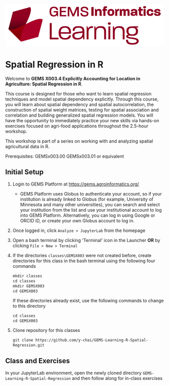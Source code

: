 <img src="images/GEMS Informatics Learning.png" width=600 alt="GEMS Learning Logo" title="GEMS Learning" />

# Spatial Regression in R

Welcome to **GEMS X003.4 Explicitly Accounting for Location in Agriculture: Spatial Regression in R**.  

This course is designed for those who want to learn spatial regression techniques and model spatial dependency explicitly. Through this course, you will learn about  spatial dependency and spatial autocorrelation, the construction of spatial weight matrices, testing for spatial association and correlation and building generalized spatial regression models. You will have the opportunity to immediately practice your new skills via hands-on exercises focused on agri-food applications throughout the 2.5-hour workshop.

This workshop is part of a series on working with and analyzing spatial agricultural data in R. 

Prerequisites: GEMSx003.00 GEMSx003.01 or equivalent


## Initial Setup
1. Login to GEMS Platform at https://gems.agroinformatics.org/
    - GEMS Platform uses Globus to authenticate your account, so if your institution is already linked to Globus (for example, University of Minnesota and many other universities), you can search and select your institution from the list and use your institutional account to log into GEMS Platform. Alternatively, you can log in using Google or ORCID iD, or create  your own Globus account to log in.   

2. Once logged in, click `Analyze > JupyterLab` from the homepage

3. Open a bash terminal by clicking 'Terminal' icon in the Launcher **OR** by clicking `File > New > Terminal`

4. If the directories `classes\GEMSX003` were not created before, create directories for this class in the bash terminal using the following four commands  
    ```shell
    mkdir classes  
    cd classes  
    mkdir GEMSX003  
    cd GEMSX003
    ```  
    If these directories already exist, use the following commands to change to this directory
    ```shell
    cd classes
    cd GEMSX003
    ```
    
5. Clone repository for this classes  
    ```shell
    git clone https://github.com/y-chai/GEMS-Learning-R-Spatial-Regression.git
    ```

## Class and Exercises
In your JupyterLab environment, open the newly cloned directory `GEMS-Learning-R-Spatial-Regression` and then follow along for in-class exercises 
